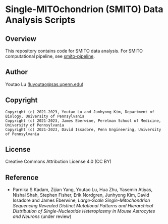 # Single-MITOchondrion (SMITO) Data Analysis Scripts
## Overview
This repository contains code for SMITO data analysis.
For SMITO computational pipeline, see [smito-pipeline](https://github.com/kimpenn/smito-pipeline).

## Author
Youtao Lu (<luyoutao@sas.upenn.edu>)

## Copyright
```
Copyright (c) 2021-2023, Youtao Lu and Junhyong Kim, Department of Biology, University of Pennsylvania
Copyright (c) 2021-2023, James Eberwine, Perelman School of Medicine, University of Pennsylvania
Copyright (c) 2021-2023, David Issadore, Penn Engineering, University of Pennsylvania
```

## License
Creative Commons Attribution License 4.0 (CC BY)

## Reference
* Parnika S Kadam, Zijian Yang, Youtao Lu, Hua Zhu, Yasemin Atiyas, Nishal Shah, Stephen Fisher, Erik Nordgren, Junhyong Kim, David Issadore and James Eberwine, *Large-Scale Single-Mitochondrion Sequencing Revealed Distinct Mutational Patterns and Hierarchical Distribution of Single-Nucleotide Heteroplasmy in Mouse Astrocytes and Neurons* (under review)

